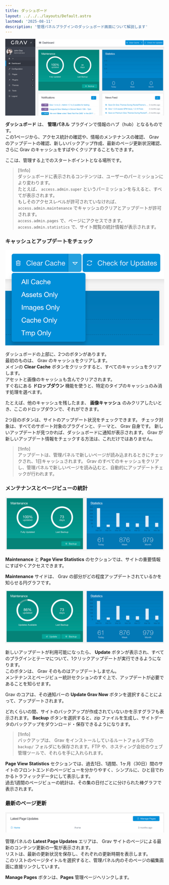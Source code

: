 ```yaml
---
title: ダッシュボード
layout: ../../../layouts/Default.astro
lastmod: '2025-08-11'
description: '管理パネルプラグインのダッシュボード画面について解説します'
---
```


![Admin Dashboard](grav-dashboard.png)

**ダッシュボード** は、 **管理パネル** プラグインで情報のハブ（hub）となるものです。  
この1ページから、アクセス統計の確認や、情報のメンテナンスの確認、 Grav のアップデートの確認、新しいバックアップ作成、最新のページ更新状況確認、さらに Grav のキャッシュをすばやくクリアすることもできます。

ここは、管理する上でのスタートポイントとなる場所です。

> [!Info]  
> ダッシュボードに表示されるコンテンツは、ユーザーのパーミッションにより変わります。  
たとえば、 `access.admin.super` というパーミッションを与えると、すべてが表示されます。  
もしそのアクセスレベルが許可されていなければ、 `access.admin.maintenance` でキャッシュのクリアとアップデートが許可されます。  
`access.admin.pages` で、ページにアクセスできます。  
`access.admin.statistics` で、サイト閲覧の統計情報が表示されます。

<h3 id="cache-and-updates-checking">キャッシュとアップデートをチェック</h3>

![Admin Dashboard](grav-dashboard-cache.png)

ダッシュボードの上部に、2つのボタンがあります。  
最初のものは、 Grav のキャッシュをクリアします。  
メインの **Clear Cache** ボタンをクリックすると、すべてのキャッシュをクリアします。  
アセットと画像のキャッシュも含んでクリアされます。  
すぐ右にある **ドロップダウン** 機能を使うと、特定のタイプのキャッシュのみ消す処理を選べます。

たとえば、他のキャッシュを残したまま、 **画像キャッシュ** のみクリアしたいとき、ここのドロップダウンで、それができます。

2つ目のボタンは、サイトのアップデート状況をチェックできます。
チェック対象は、すべてのサポート対象のプラグインと、テーマと、 Grav 自身です。
新しいアップデートが見つかれば、ダッシュボードに通知が表示されます。
Grav が新しいアップデート情報をチェックする方法は、これだけではありません。

> [!Info]  
> アップデートは、管理パネルで新しいページが読み込まれるときにチェックされ、1日キャッシュされます。 Grav のすべてのキャッシュをクリアし、管理パネルで新しいページを読み込むと、自動的にアップデートチェックが行われます。

<h3 id="maintenance-and-page-view-statistics">メンテナンスとページビューの統計</h3>

![Admin Dashboard](grav-dashboard-maintenance.png)

**Maintenance** と **Page View Statistics** のセクションでは、サイトの重要情報にすばやくアクセスできます。

**Maintenance** サイドは、 Grav の部分がどの程度アップデートされているかを知らせる円グラフです。

![Admin Dashboard](grav-dashboard-maintenance-2.png)

新しいアップデートが利用可能になったら、 **Update** ボタンが表示され、すべてのプラグインとテーマについて、1クリックアップデートが実行できるようになります。  
このボタンは、 Grav そのものはアップデートしません。  
メンテナンスとページビュー統計セクションのすぐ上で、アップデートが必要であることを知らせます。

Grav のコアは、その通知バーの **Update Grav Now** ボタンを選択することによって、アップデートされます。

どれくらいの間、サイトのバックアップが作成されていないかを示すグラフも表示されます。 **Backup** ボタンを選択すると、zip ファイルを生成し、サイトデータのバックアップをダウンロード・保存できるようになります。

> [!Info]  
> バックアップは、 Grav をインストールしているルートフォルダ下の `backup/` フォルダにも保存されます。FTP や、ホスティング会社のウェブ管理ツールで、それらを手に入れられます。

**Page View Statistics** セクションでは、過去1日、1週間、1ヶ月（30日）間のサイトのフロントエンドのページビューを分かりやすく、シンプルに、ひと目でわかるトラフィックデータにして表示します。  
過去1週間のページビューの統計は、その集の日付ごとに分けられた棒グラフで表示されます。

<h3 id="latest-page-updates">最新のページ更新</h3>

![Admin Dashboard](grav-dashboard-latest.png)

管理パネルの **Latest Page Updates** エリアは、 Grav サイトのページによる最新のコンテンツ更新の一覧が表示されます。  
リストは、最新の更新状況を保存し、それぞれの更新時期を表示します。  
このリストのページタイトルを選択すると、管理パネル内のそのページの編集画面に直接リンクしています。

**Manage Pages** ボタンは、**Pages** 管理ページへリンクします。

